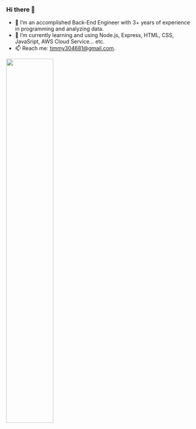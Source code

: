 ### Hi there 👋


- 🔭 I’m an accomplished Back-End Engineer with 3+ years of experience in programming and analyzing data.
- 🌱 I’m currently learning and using Node.js, Express, HTML, CSS, JavaSript, AWS Cloud Service... etc.
- 📫 Reach me: timmy304681@gmail.com.

<img src="https://github-readme-stats.vercel.app/api?username=timmy304681&show_icons=true&hide=contribs" width=50%>  


<!--
**timmy304681/timmy304681** is a ✨ _special_ ✨ repository because its `README.md` (this file) appears on your GitHub profile.

Here are some ideas to get you started:

- 🔭 I’m currently working on ...
- 🌱 I’m currently learning ...
- 👯 I’m looking to collaborate on ...
- 🤔 I’m looking for help with ...
- 💬 Ask me about ...
- 📫 How to reach me: ...
- 😄 Pronouns: ...
- ⚡ Fun fact: ...
-->

